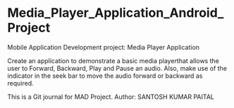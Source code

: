 # Media_Player_Application_Android_Project

Mobile Application Development
project: Media Player Application

Create an application to demonstrate a basic media playerthat allows the user to Forward, Backward, Play and Pause an audio. 
Also, make use of the indicator in the seek bar to move the audio forward or backward as required.


This is a Git journal for MAD Project. 
Author: SANTOSH KUMAR PAITAL
